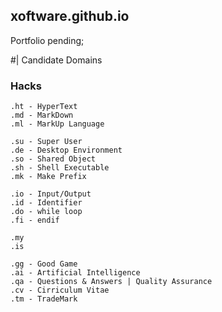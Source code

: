  xoftware.github.io
-------

Portfolio pending; 

 #| Candidate Domains

### Hacks

	.ht - HyperText
	.md - MarkDown
	.ml - MarkUp Language

	.su - Super User
	.de - Desktop Environment
	.so - Shared Object
	.sh - Shell Executable
	.mk - Make Prefix
	
	.io - Input/Output
	.id - Identifier
	.do - while loop
	.fi - endif

	.my
	.is
	
	.gg - Good Game
	.ai - Artificial Intelligence
	.qa - Questions & Answers | Quality Assurance
	.cv - Cirriculum Vitae
	.tm - TradeMark
	
